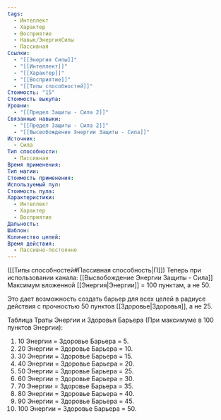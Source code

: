 ```yaml
---
tags:
  - Интеллект
  - Характер
  - Восприятие
  - Навык/ЭнергияСилы
  - Пассивная
Ссылки:
  - "[[Энергия Силы]]"
  - "[[Интеллект]]"
  - "[[Характер]]"
  - "[[Восприятие]]"
  - "[[Типы способностей]]"
Стоимость: "15"
Стоимость выкупа: 
Уровни:
  - "[[Предел Защиты - Сила 2]]"
Связанные навыки:
  - "[[Предел Защиты - Сила 2]]"
  - "[[Высвобождение Энергии Защиты - Сила]]"
Источник:
  - Сила
Тип способности:
  - Пассивная
Время применения: 
Тип магии: 
Стоимость применения: 
Используемый пул: 
Стоимость пула: 
Характеристики:
  - Интеллект
  - Характер
  - Восприятие
Дальность: 
Шаблон: 
Количество целей: 
Время действия:
  - Пассивно-постоянно
---
```

([[Типы способностей#Пассивная способность|П]]) Теперь при использовании канала: [[Высвобождение Энергии Защиты - Сила]] Максимум вложенной [[Энергия|Энергии]] = 100 пунктам, а не 50.

Это дает возможность создать барьер для всех целей в радиусе действия с прочностью 50 пунктов [[Здоровье|Здоровья]], а не 25.

Таблица Траты Энергии и Здоровья Барьера
(При максимуме в 100 пунктов Энергии):

1. 10 Энергии = Здоровье Барьера = 5.
2. 20 Энергии = Здоровье Барьера = 10.
3. 30 Энергии = Здоровье Барьера = 15.
4. 40 Энергии = Здоровье Барьера = 20.
5. 50 Энергии = Здоровье Барьера = 25.
6. 60 Энергии = Здоровье Барьера = 30.
7. 70 Энергии = Здоровье Барьера = 35.
8. 80 Энергии = Здоровье Барьера = 40.
9. 90 Энергии = Здоровье Барьера = 45.
10. 100 Энергии = Здоровье Барьера = 50.